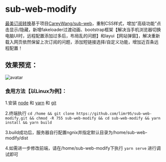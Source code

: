 # sub-web-modify
[最美订阅转换](https://sub.v1.mk)基于项目[CareyWang/sub-web](https://github.com/CareyWang/sub-web)，重制CSS样式，增加“高级功能”点击显示/隐藏，新增fakeloader过渡动画、bootstrap框架【解决当手机浏览器切换电脑UI时，远程配置添加过多后，布局乱的问题】和layui【网站弹窗】，解决重新载入网页依然保留上次订阅的问题，添加短链接选择/自定义功能，增加近百条远程配置！
## 效果预览：
![avatar](https://cdn.jsdelivr.net/gh/limr95/webcdn@2.7/sub.gif)
### 食用方法【以Linux为例】：
1.安装 [node](https://blog.csdn.net/achabuhecha/article/details/111400068) 和 [yarn](https://classic.yarnpkg.com/en/docs/install#debian-stable) 和 [git](https://git-scm.com/book/zh/v2/%E8%B5%B7%E6%AD%A5-%E5%AE%89%E8%A3%85-Git)

2.终端执行 `cd /home && git clone https://github.com/limr95/sub-web-modify.git && chmod -R 755 sub-web-modify && cd sub-web-modify && yarn install && yarn build`

3.build成功后，服务器自行配置ngnix并指定默认目录为/home/sub-web-modify/dist

4.如需进一步修改前端，请在/home/sub-web-modify下执行 `yarn serve` 进行调试即可
